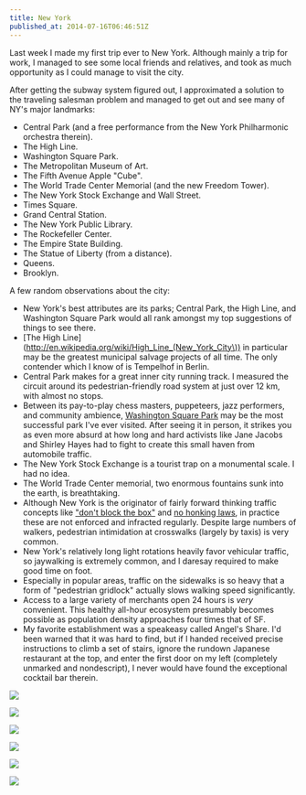 ```yaml
---
title: New York
published_at: 2014-07-16T06:46:51Z
---
```


Last week I made my first trip ever to New York. Although mainly a trip for work, I managed to see some local friends and relatives, and took as much opportunity as I could manage to visit the city.

After getting the subway system figured out, I approximated a solution to the traveling salesman problem and managed to get out and see many of NY's major landmarks:

* Central Park (and a free performance from the New York Philharmonic orchestra therein).
* The High Line.
* Washington Square Park.
* The Metropolitan Museum of Art.
* The Fifth Avenue Apple "Cube".
* The World Trade Center Memorial (and the new Freedom Tower).
* The New York Stock Exchange and Wall Street.
* Times Square.
* Grand Central Station.
* The New York Public Library.
* The Rockefeller Center.
* The Empire State Building.
* The Statue of Liberty (from a distance).
* Queens.
* Brooklyn.

A few random observations about the city:

* New York's best attributes are its parks; Central Park, the High Line, and Washington Square Park would all rank amongst my top suggestions of things to see there.
* [The High Line](http://en.wikipedia.org/wiki/High_Line_(New_York_City\)) in particular may be the greatest municipal salvage projects of all time. The only contender which I know of is Tempelhof in Berlin.
* Central Park makes for a great inner city running track. I measured the circuit around its pedestrian-friendly road system at just over 12 km, with almost no stops.
* Between its pay-to-play chess masters, puppeteers, jazz performers, and community ambience, [Washington Square Park](http://en.wikipedia.org/wiki/Washington_Square_Park) may be the most successful park I've ever visited. After seeing it in person, it strikes you as even more absurd at how long and hard activists like Jane Jacobs and Shirley Hayes had to fight to create this small haven from automobile traffic.
* The New York Stock Exchange is a tourist trap on a monumental scale. I had no idea.
* The World Trade Center memorial, two enormous fountains sunk into the earth, is breathtaking.
* Although New York is the originator of fairly forward thinking traffic concepts like ["don't block the box"](http://en.wikipedia.org/wiki/Gridlock#New_York_City) and [no honking laws](http://www.nytimes.com/2013/01/29/nyregion/new-york-removes-no-honking-signs.html), in practice these are not enforced and infracted regularly. Despite large numbers of walkers, pedestrian intimidation at crosswalks (largely by taxis) is very common.
* New York's relatively long light rotations heavily favor vehicular traffic, so jaywalking is extremely common, and I daresay required to make good time on foot.
* Especially in popular areas, traffic on the sidewalks is so heavy that a form of "pedestrian gridlock" actually slows walking speed significantly.
* Access to a large variety of merchants open 24 hours is _very_ convenient. This healthy all-hour ecosystem presumably becomes possible as population density approaches four times that of SF.
* My favorite establishment was a speakeasy called Angel's Share. I'd been warned that it was hard to find, but if I handed received precise instructions to climb a set of stairs, ignore the rundown Japanese restaurant at the top, and enter the first door on my left (completely unmarked and nondescript), I never would have found the exceptional cocktail bar therein.

<!-- The High Line -->
<a href="https://www.flickr.com/photos/brandurleach/14653593255/"><img src="/assets/fragments/new-york/high-line.jpg"></a>

<!-- Washington Square Park -->
<a href="https://www.flickr.com/photos/brandurleach/14653221392/"><img src="/assets/fragments/new-york/washington-square-park.jpg"></a>

<!-- Met -->
<a href="https://www.flickr.com/photos/brandurleach/14466989119/"><img src="/assets/fragments/new-york/met.jpg"></a>

<!-- 5th Ave Apple Cube -->
<a href="https://www.flickr.com/photos/brandurleach/14467196207/"><img src="/assets/fragments/new-york/apple-store.jpg"></a>

<!-- Don't block the box -->
<a href="https://www.flickr.com/photos/brandurleach/14673526443/"><img src="/assets/fragments/new-york/dont-block-the-box.jpg"></a>

<!-- Rockefeller -->
<a href="https://www.flickr.com/photos/brandurleach/14467182087/"><img src="/assets/fragments/new-york/rockefeller.jpg"></a>
